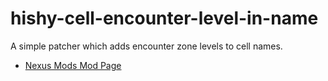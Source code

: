 # hishy-cell-encounter-level-in-name

A simple patcher which adds encounter zone levels to cell names.

- [Nexus Mods Mod Page](https://www.nexusmods.com/skyrimspecialedition/mods/13542)